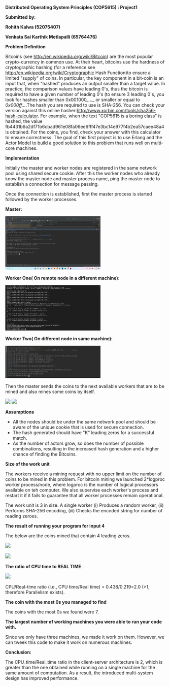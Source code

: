 **Distributed Operating System Principles (COP5615) : Project1**

**Submitted by:**

**Rohith Kalwa (52075407)**

**Venkata Sai Karthik Metlapalli (65764476)**

**Problem Definition**

Bitcoins (see http://en.wikipedia.org/wiki/Bitcoin) are the most popular crypto-currency in common use. At their heart, bitcoins use the hardness of cryptographic hashing (for a reference see http://en.wikipedia.org/wiki/Cryptographic Hash Function)to ensure a limited "supply" of coins. In particular, the key component in a bit-coin is an input that, when "hashed" produces an output smaller than a target value. In practice, the comparison values have leading 0's, thus the bitcoin is required to have a given number of leading 0's (to ensure 3 leading 0's, you look for hashes smaller than 0x001000_..._ or smaller or equal to _0x000ff..._.The hash you are required to use is SHA-256. You can check your version against this online hasher:http://www.xorbin.com/tools/sha256-hash-calculator. For example, when the text "COP5615 is a boring class" is hashed, the value fb4431b6a2df71b6cbad961e08fa06ee6fff47e3bc14e977f4b2ea57caee48a4 is obtained. For the coins, you find, check your answer with this calculator to ensure correctness. The goal of this first project is to use Erlang and the Actor Model to build a good solution to this problem that runs well on multi-core machines.

**Implementation**

Initially the master and worker nodes are registered in the same network pool using shared secure cookie. After this the worker nodes who already know the master node and master process name, ping the master node to establish a connection for message passing.

Once the connection is established, first the master process is started followed by the worker processes.

**Master:**

<img
  src="/img/Screenshot (134).png"
  alt="Master Server"
  title="Optional title"
  style="display: inline-block; margin: 0 auto; max-width: 300px">

**Worker One( On remote node in a different machine):**

<img
  src="/img/Worker_ping_and_Start.png"
  alt="Master Server"
  title="Optional title"
  style="display: inline-block; margin: 0 auto; max-width: 300px">

**Worker Two( On different node in same machine):**

<img
  src="/img/Screenshot (141).png"
  alt="Master Server"
  title="Optional title"
  style="display: inline-block; margin: 0 auto; max-width: 300px">

Then the master sends the coins to the next available workers that are to be mined and also mines some coins by itself.

![](RackMultipart20220923-1-u90jkg_html_4b0f06296aead0f6.png) ![](RackMultipart20220923-1-u90jkg_html_dad407ee3409802d.jpg)

**Assumptions**

- All the nodes should be under the same network pool and should be aware of the unique cookie that is used for secure connection.
- The hash generated should have "K" leading zeros for a successful match.
- As the number of actors grow, so does the number of possible combinations, resulting in the increased hash generation and a higher chance of finding the Bitcoins.

**Size of the work unit**

The workers receive a mining request with no upper limit on the number of coins to be mined in this problem. For bitcoin mining we launched 2\*logproc worker process/node, where logproc is the number of logical processors available on teh computer. We also supervise each worker's process and restart it if it fails to guarantee that all worker processes remain operational.

The work unit is 3 in size. A single worker (i) Produces a random worker, (ii) Performs SHA-256 encoding, (iii) Checks the encoded string for number of reading zeroes.

**The result of running your program for input 4**

The below are the coins mined that contain 4 leading zeros.

![](RackMultipart20220923-1-u90jkg_html_843cabb94745dde3.jpg)

![](RackMultipart20220923-1-u90jkg_html_cddb90a3660d8d3b.jpg)

**The ratio of CPU time to REAL TIME**

![](RackMultipart20220923-1-u90jkg_html_baf177493c57d9e.png)

CPU/Real-time ratio (i.e., CPU time/Real time) = 0.438/0.219=2.0 (\>1, therefore Parallelism exists).

**The coin with the most 0s you managed to find**

The coins with the most 0s we found were 7.

**The largest number of working machines you were able to run your code with.**

Since we only have three machines, we made it work on them. However, we can tweek this code to make it work on numerous machines.

**Conclusion:**

The CPU\_time/Real\_time ratio in the client-server architecture is 2, which is greater than the one obtained while running on a single machine for the same amount of computation. As a result, the introduced multi-system design has improved performance.
